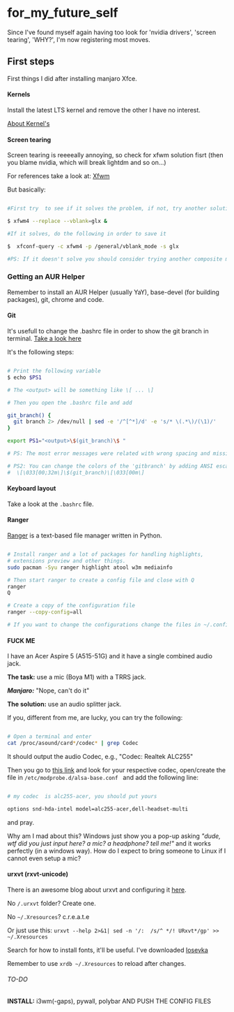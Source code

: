 # for_my_future_self
Since I've found myself again having too look for 'nvidia drivers', 'screen tearing', 'WHY?', I'm now registering most moves.


## First steps

First things I did after installing manjaro Xfce.


#### Kernels

Install the latest LTS kernel and remove the other I have no interest.

[About Kernel's](wiki.manjaro.org/index.php/Manjaro_Kernels)

#### Screen tearing

Screen tearing is reeeeally annoying, so check for xfwm solution  fisrt (then you blame nvidia, which will break lightdm and so on...)

For references take a look at:
[Xfwm](wiki.archlinux.org/title/Xfwm)

But basically:

```bash

#First try  to see if it solves the problem, if not, try another solution (good luck!)

$ xfwm4 --replace --vblank=glx &

#If it solves, do the following in order to save it

$  xfconf-query -c xfwm4 -p /general/vblank_mode -s glx

#PS: If it doesn't solve you should consider trying another composite manager

```

### Getting an AUR Helper

Remember to install an AUR Helper  (usually YaY), base-devel (for building packages), git, chrome and code.

#### Git


It's usefull to change the .bashrc file in order to show the git branch in terminal.  [Take a look here](https://www.shellhacks.com/show-git-branch-terminal-command-prompt/https://www.shellhacks.com/show-git-branch-terminal-command-prompt/)

It's the following steps:

```bash

# Print the following variable
$ echo $PS1

# The <output> will be something like \[ ... \]

# Then you open the .bashrc file and add

git_branch() {
  git branch 2> /dev/null | sed -e '/^[^*]/d' -e 's/* \(.*\)/(\1)/'
}  

export PS1="<output>\$(git_branch)\$ "

# PS: The most error messages were related with wrong spacing and missing parenthesis

# PS2: You can change the colors of the 'gitbranch' by adding ANSI escape codes like
#  \[\033[00;32m\]\$(git_branch)\[\033[00m\]


```

#### Keyboard layout

Take a look at the `.bashrc` file.


#### Ranger

[Ranger](https://wiki.archlinux.org/title/ranger) is a text-based file manager written in Python.

```bash

# Install ranger and a lot of packages for handling highlights,
# extensions preview and other things.
sudo pacman -Syu ranger highlight atool w3m mediainfo

# Then start ranger to create a config file and close with Q
ranger
Q

# Create a copy of the configuration file
ranger --copy-config=all

# If you want to change the configurations change the files in ~/.config/ranger 

```


#### FUCK ME
I have an Acer Aspire 5 (A515-51G) and it have a single combined audio jack.

**The task:** use a mic (Boya M1) with a TRRS jack.

***Manjaro:*** "Nope, can't do it"

**The solution:** use an audio splitter jack. 

If you, different from me, are lucky, you can try the following:

```bash

# Open a terminal and enter
cat /proc/asound/card*/codec* | grep Codec

```

 
It should output the audio Codec, e.g., "Codec: Realtek ALC255"

Then you go  to [this link](https://www.kernel.org/doc/html/latest/sound/hd-audio/models.html) and look for your respective codec, open/create the file in `/etc/modprobe.d/alsa-base.conf ` and add the following line:

```bash

# my codec  is alc255-acer, you should put yours

options snd-hda-intel model=alc255-acer,dell-headset-multi


```

and pray.

Why am I mad about this? Windows just show you a pop-up asking *"dude, wtf did you just input here? a mic? a headphone? tell me!"* and it works perfectly (in a windows way). How do I expect to bring someone to Linux if I cannot even setup a mic? 

#### urxvt (rxvt-unicode)

There is an awesome blog about urxvt and configuring it [here](https://addy-dclxvi.github.io/post/configuring-urxvt/).

No `/.urxvt` folder? Create one.

No `~/.Xresources`? c.r.e.a.t.e

Or just use this: `urxvt --help 2>&1| sed -n '/:  /s/^ */! URxvt*/gp' >> ~/.Xresources `

Search for how to install fonts, it'll be useful. I've downloaded [Iosevka](https://typeof.net/Iosevka/)

Remember to use `xrdb ~/.Xresources` to reload after changes.


###### TO-DO

**INSTALL:** i3wm(-gaps), pywall, polybar  AND PUSH THE CONFIG FILES

